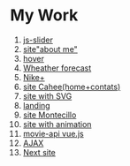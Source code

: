 <h1>My Work</h1>

1. <a href="https://kazik-man.github.io/slick-slide/">js-slider</a>
2. <a href="https://kazik-man.github.io/homework5/">site"about me"</a>
3. <a href="https://kazik-man.github.io/homework8/">hover</a>
4. <a href="https://kazik-man.github.io/homework8.5/">Wheather forecast</a>
5. <a href="https://kazik-man.github.io/homework12/">Nike+</a>
6. <a href="https://kazik-man.github.io/cahee/.">site Cahee(home+contats)</a>
7. <a href="https://kazik-man.github.io/homework14/">site with SVG</a>
8. <a href="https://kazik-man.github.io/exam/">landing</a>
9. <a href="https://kazik-man.github.io/work/">site Montecillo</a>
10. <a href="https://kazik-man.github.io/diplome/.">site with animation</a>
11. <a href="https://kazik-man.github.io/movieAPI/">movie-api vue.js</a>
12. <a href="https://kazik-man.github.io/AJAX/.">AJAX</a>
13. <a href="https://kazik-man.github.io/next/.">Next site</a>
